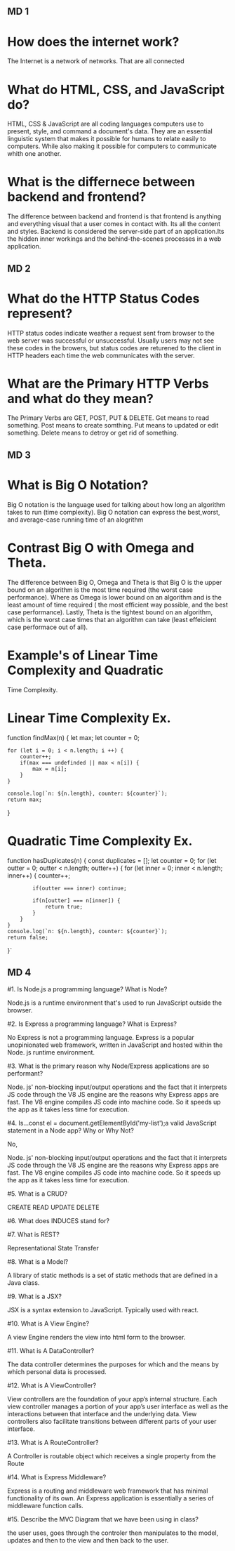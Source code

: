 ## MD 1
# How does the internet work?
<p>The Internet is a network of networks. That are all connected
</p>

# What do HTML, CSS, and JavaScript do?
<p>HTML, CSS & JavaScript are all coding languages computers use to present, style, and command a document's data. They are an essential linguistic system that makes it possible for humans to relate easily to computers. While also making it possible for computers to communicate whith one another.</p>

# What is the differnece between backend and frontend?
<p>The difference between backend and frontend is that frontend is anything and everything visual that a user comes in contact with. Its all the content and styles. Backend is considered the server-side part of an application.Its the hidden inner workings and the behind-the-scenes processes in a web application.
</p>

## MD 2
# What do the HTTP Status Codes represent? 
<p> HTTP status codes indicate weather a request sent from browser to the web server was successful or unsuccessful. Usually users may not see these codes in the browers, but status codes are returened to the client in HTTP headers each time the web communicates with the server. 
</p>

# What are the Primary HTTP Verbs and what do they mean?
<p> The Primary Verbs are GET, POST, PUT & DELETE. Get means to read something. Post means to create somthing. Put means to updated or edit something. Delete means to detroy or get rid of something. 
</p>

## MD 3
# What is Big O Notation?
<p> Big O notation is the language used for talking about how long an algorithm takes to run (time complexity). Big O notation can express the best,worst, and average-case running time of an alogrithm 
</p>

# Contrast Big O with Omega and Theta.
<p> The difference between Big O, Omega and Theta is that Big O is the upper bound on an algorithm is the most time required (the worst case performance). Where as Omega is lower bound on an algorithm and is the least amount of time required ( the most efficient way possible, and the best case performance). Lastly, Theta is the tightest bound on an algorithm, which is the worst case times that an algorithm can take (least effeicient case performace out of all). 
</p>

# Example's of Linear Time Complexity and Quadratic
Time Complexity.

# Linear Time Complexity Ex.

<p>
function findMax(n) {
    let max;
    let counter = 0;
    
    for (let i = 0; i < n.length; i ++) {
        counter++;
        if(max === undefinded || max < n[i]) {
            max = n[i];
        }
    }

    console.log(`n: ${n.length}, counter: ${counter}`);
    return max;
}
</p>

# Quadratic Time Complexity Ex.
<p>
function hasDuplicates(n) {
    const duplicates = [];
    let counter = 0; 
    for (let outter = 0; outter < n.length; outter++) {
        for (let inner = 0; inner < n.length; inner++) {
            counter++; 

            if(outter === inner) continue;
            
            if(n[outter] === n[inner]) {
                return true;
            }
        }
    }
    console.log(`n: ${n.length}, counter: ${counter}`);
    return false;
}`
</p>

## MD 4 
#1. Is Node.js a programming language? What is Node?
<p> 
Node.js is a runtime environment that's used to run JavaScript outside the browser.
</p>

#2. Is Express a programming language? What is Express?
<p> 
No Express is not a programming language. Express is a popular unopinionated web framework, written in JavaScript and hosted within the Node. js runtime environment.
</p>

#3.  What is the primary reason why Node/Express applications are so performant?
<p>
Node. js' non-blocking input/output operations and the fact that it interprets JS code through the V8 JS engine are the reasons why Express apps are fast. The V8 engine compiles JS code into machine code. So it speeds up the app as it takes less time for execution.
</p>

#4.  Is...const el = document.getElementById('my-list');a valid JavaScript statement in a Node app? Why or Why Not?
<p>
No,
</p>
Node. js' non-blocking input/output operations and the fact that it interprets JS code through the V8 JS engine are the reasons why Express apps are fast. The V8 engine compiles JS code into machine code. So it speeds up the app as it takes less time for execution.
</p>

#5. What is a CRUD?
<p>
CREATE
READ
UPDATE
DELETE
</p>

#6. What does INDUCES stand for?
<p> 

</p>

#7.  What is REST?
<p> 
Representational State Transfer
</P>

#8. What is a Model? 
<p>
A library of static methods is a set of static methods that are defined in a Java class.
</p>

#9. What is a JSX? 
<p>
 JSX is a syntax extension to JavaScript. Typically used with react.
</p>

#10. What is A View Engine?
<p> 
A view Engine renders the view into html form to the browser. 
</p>

#11. What is A DataController?
<p>
The data controller determines the purposes for which and the means by which personal data is processed. 
</p>

#12. What is A ViewController?
<p>
View controllers are the foundation of your app’s internal structure. Each view controller manages a portion of your app’s user interface as well as the interactions between that interface and the underlying data. View controllers also facilitate transitions between different parts of your user interface.
</p>

#13.  What is A RouteController?
<p>
A Controller is routable object which receives a single property from the Route
</p>

#14. What is Express Middleware?
<p>
Express is a routing and middleware web framework that has minimal functionality of its own. An Express application is essentially a series of middleware function calls.
</p>

#15. Describe the MVC Diagram that we have been using in class?
<p>
the user uses, goes through the controler then manipulates to the model, updates and then to the view and then back to the user.
</p>